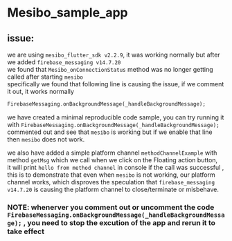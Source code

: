# Mesibo_sample_app

## issue:

we are using `mesibo_flutter_sdk v2.2.9`, it was working normally but after we added `firebase_messaging v14.7.20`\
we found that `Mesibo_onConnectionStatus` method was no longer getting called after starting `mesibo`\
specifically we found that following line is causing the issue, if we comment it out, it works normally
```dart 
FirebaseMessaging.onBackgroundMessage(_handleBackgroundMessage);
```

we have created a minimal reproducible code sample, you can try running it with `FirebaseMessaging.onBackgroundMessage(_handleBackgroundMessage);`
commented out and see that `mesibo` is working but if we enable that line then `mesibo` does not work.

we also have added a simple platform channel `methodChannelExample` with method `getMsg` which we call when we click on the Floating action button,\
it will print `hello from method channel` in console if the call was successful , this is to demonstrate that even when `mesibo` is not working, our platform channel works, which disproves the speculation that `firebase_messaging v14.7.20` is causing the platform channel to close/terminate or misbehave.

### NOTE: whenerver you comment out or uncomment the code `FirebaseMessaging.onBackgroundMessage(_handleBackgroundMessage);` , you need to stop the excution of the app and rerun it to take effect
